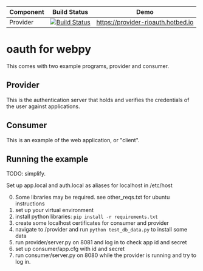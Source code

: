 | Component  | Build Status  | Demo  |
| ---  | ---  | ---  |
| Provider  | [![Build Status](https://jenkins-rioauth.hotbed.io/buildStatus/icon?job=rioauth-provider)](https://jenkins-rioauth.hotbed.io/job/rioauth-provider)  | https://provider-rioauth.hotbed.io  |

# oauth for webpy

This comes with two example programs, provider and consumer.

## Provider
This is the authentication server that holds and verifies the credentials of the user against applications.

## Consumer
This is an example of the web application, or "client".

## Running the example
TODO: simplify.

Set up app.local and auth.local as aliases for localhost in /etc/host

0. Some libraries may be required. see other_reqs.txt for ubuntu instructions
1. set up your virtual environment
1. install python libraries: `pip install -r requirements.txt`
1. create some localhost certificates for consumer and provider
1. navigate to /provider and run `python test_db_data.py` to install some data
1. run provider/server.py on 8081 and log in to check app id and secret
1. set up consumer/app.cfg with id and secret
1. run consumer/server.py on 8080 while the provider is running and try to log in.
